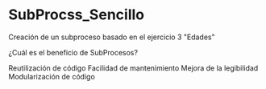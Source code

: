 # SubProcss_Sencillo
Creación de un subproceso basado en el ejercicio 3 "Edades"

  ¿Cuál es el beneficio de SubProcesos?
  
Reutilización de código
Facilidad de mantenimiento
Mejora de la legibilidad
Modularización de código

